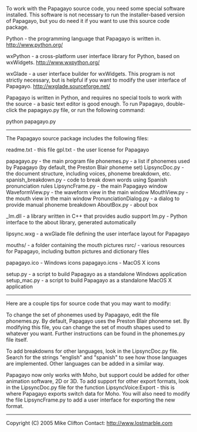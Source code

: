 To work with the Papagayo source code, you need some special software installed. This software is not necessary to run the installer-based version of Papagayo, but you do need it if you want to use this source code package.

Python - the programming language that Papagayo is written in.
http://www.python.org/

wxPython - a cross-platform user interface library for Python, based on wxWidgets.
http://www.wxpython.org/

wxGlade - a user interface builder for wxWidgets. This program is not strictly necessary, but is helpful if you want to modify the user interface of Papagayo.
http://wxglade.sourceforge.net/

Papagayo is written in Python, and requires no special tools to work with the source - a basic text editor is good enough. To run Papagayo, double-click the papagayo.py file, or run the following command:

python papagayo.py

-----------------------------

The Papagayo source package includes the following files:

readme.txt - this file
gpl.txt - the user license for Papagayo

papagayo.py - the main program file
phonemes.py - a list if phonemes used by Papagayo (by default, the Preston Blair phoneme set)
LipsyncDoc.py - the document structure, including voices, phoneme breakdown, etc.
spanish_breakdown.py - code to break down words using Spanish pronunciation rules
LipsyncFrame.py - the main Papagayo window
WaveformView.py - the waveform view in the main window
MouthView.py - the mouth view in the main window
PronunciationDialog.py - a dialog to provide manual phoneme breakdown
AboutBox.py - about box

_lm.dll - a library written in C++ that provides audio support
lm.py - Python interface to the about library, generated automatically

lipsync.wxg - a wxGlade file defining the user interface layout for Papagayo

mouths/ - a folder containing the mouth pictures
rsrc/ - various resources for Papagayo, including button pictures and dictionary files

papagayo.ico - Windows icons
papagayo.icns - MacOS X icons

setup.py - a script to build Papagayo as a standalone Windows application
setup_mac.py - a script to build Papagayo as a standalone MacOS X application

-----------------------------

Here are a couple tips for source code that you may want to modify:

To change the set of phonemes used by Papagayo, edit the file phonemes.py. By default, Papagayo uses the Preston Blair phoneme set. By modifying this file, you can change the set of mouth shapes used to whatever you want. Further instructions can be found in the phonemes.py file itself.

To add breakdowns for other languages, look in the LipsyncDoc.py file. Search for the strings "english" and "spanish" to see how those languages are implemented. Other languages can be added in a similar way.

Papagayo now only works with Moho, but support could be added for other animation software, 2D or 3D. To add support for other export formats, look in the LipsyncDoc.py file for the function LipsyncVoice:Export - this is where Papagayo exports switch data for Moho. You will also need to modify the file LipsyncFrame.py to add a user interface for exporting the new format.

-----------------------------

Copyright (C) 2005 Mike Clifton
Contact:
http://www.lostmarble.com
